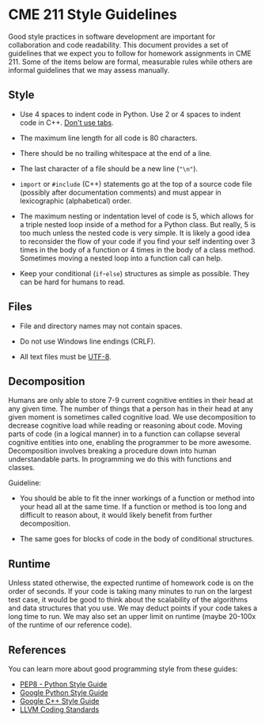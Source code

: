 # CME 211 Style Guidelines

Good style practices in software development are important for collaboration
and code readability.  This document provides a set of guidelines that we expect
you to follow for homework assignments in CME 211.  Some of the items below are
formal, measurable rules while others are informal guidelines that we may assess
manually.

## Style

* Use 4 spaces to indent code in Python.  Use 2 or 4 spaces to indent code in
  C++.  [Don't use tabs](https://www.youtube.com/watch?v=SsoOG6ZeyUI).

* The maximum line length for all code is 80 characters.

* There should be no trailing whitespace at the end of a line.

* The last character of a file should be a new line (`"\n"`).

* `import` or `#include` (C++) statements go at the top of a source code file
  (possibly after documentation comments) and must appear in lexicographic
  (alphabetical) order.

* The maximum nesting or indentation level of code is 5, which allows for a triple
  nested loop inside of a method for a Python class.  But really, 5 is too much
  unless the nested code is very simple.  It is likely a good idea to reconsider
  the flow of your code if you find your self indenting over 3 times in the body
  of a function or 4 times in the body of a class method. Sometimes moving a
  nested loop into a function call can help.

* Keep your conditional (`if`-`else`) structures as simple as possible.  They
  can be hard for humans to read.

## Files

* File and directory names may not contain spaces.

* Do not use Windows line endings (CRLF).

* All text files must be [UTF-8](https://en.wikipedia.org/wiki/UTF-8).

## Decomposition

Humans are only able to store 7-9 current cognitive entities in their head at
any given time.  The number of things that a person has in their head at any
given moment is sometimes called cognitive load.  We use decomposition to
decrease cognitive load while reading or reasoning about code.  Moving parts of
code (in a logical manner) in to a function can collapse several cognitive
entities into one, enabling the programmer to be more awesome. Decomposition
involves breaking a procedure down into human understandable parts.  In
programming we do this with functions and classes.

Guideline:

* You should be able to fit the inner workings of a function or method into your
  head all at the same time.  If a function or method is too long and difficult
  to reason about, it would likely benefit from further decomposition.

* The same goes for blocks of code in the body of conditional structures.

## Runtime

Unless stated otherwise, the expected runtime of homework code is on the order
of seconds. If your code is taking many minutes to run on the largest test case,
it would be good to think about the scalability of the algorithms and data
structures that you use.  We may deduct points if your code takes a long time to
run.  We may also set an upper limit on runtime (maybe 20-100x of the runtime of
our reference code).

## References

You can learn more about good programming style from these guides:

* [PEP8 - Python Style Guide][pep8]
* [Google Python Style Guide][google-py]
* [Google C++ Style Guide][google-c++]
* [LLVM Coding Standards][llvm-c++]

[pep8]: https://www.python.org/dev/peps/pep-0008/
[google-py]: https://google.github.io/styleguide/pyguide.html
[google-c++]: https://google.github.io/styleguide/cppguide.html
[llvm-c++]: http://llvm.org/docs/CodingStandards.html
